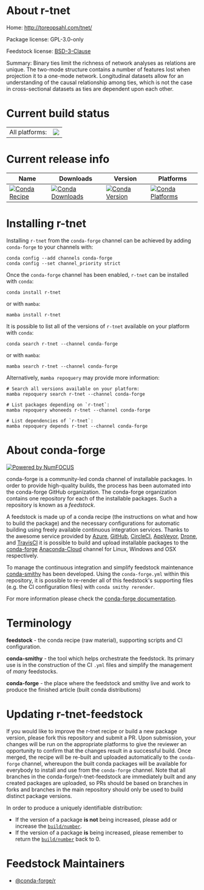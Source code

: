 About r-tnet
============

Home: http://toreopsahl.com/tnet/

Package license: GPL-3.0-only

Feedstock license: [BSD-3-Clause](https://github.com/conda-forge/r-tnet-feedstock/blob/main/LICENSE.txt)

Summary: Binary ties limit the richness of network analyses as relations are unique. The two-mode structure contains a number of features lost when projection it to a one-mode network. Longitudinal datasets allow for an understanding of the causal relationship among ties, which is not the case in cross-sectional datasets as ties are dependent upon each other.

Current build status
====================


<table><tr><td>All platforms:</td>
    <td>
      <a href="https://dev.azure.com/conda-forge/feedstock-builds/_build/latest?definitionId=17856&branchName=main">
        <img src="https://dev.azure.com/conda-forge/feedstock-builds/_apis/build/status/r-tnet-feedstock?branchName=main">
      </a>
    </td>
  </tr>
</table>

Current release info
====================

| Name | Downloads | Version | Platforms |
| --- | --- | --- | --- |
| [![Conda Recipe](https://img.shields.io/badge/recipe-r--tnet-green.svg)](https://anaconda.org/conda-forge/r-tnet) | [![Conda Downloads](https://img.shields.io/conda/dn/conda-forge/r-tnet.svg)](https://anaconda.org/conda-forge/r-tnet) | [![Conda Version](https://img.shields.io/conda/vn/conda-forge/r-tnet.svg)](https://anaconda.org/conda-forge/r-tnet) | [![Conda Platforms](https://img.shields.io/conda/pn/conda-forge/r-tnet.svg)](https://anaconda.org/conda-forge/r-tnet) |

Installing r-tnet
=================

Installing `r-tnet` from the `conda-forge` channel can be achieved by adding `conda-forge` to your channels with:

```
conda config --add channels conda-forge
conda config --set channel_priority strict
```

Once the `conda-forge` channel has been enabled, `r-tnet` can be installed with `conda`:

```
conda install r-tnet
```

or with `mamba`:

```
mamba install r-tnet
```

It is possible to list all of the versions of `r-tnet` available on your platform with `conda`:

```
conda search r-tnet --channel conda-forge
```

or with `mamba`:

```
mamba search r-tnet --channel conda-forge
```

Alternatively, `mamba repoquery` may provide more information:

```
# Search all versions available on your platform:
mamba repoquery search r-tnet --channel conda-forge

# List packages depending on `r-tnet`:
mamba repoquery whoneeds r-tnet --channel conda-forge

# List dependencies of `r-tnet`:
mamba repoquery depends r-tnet --channel conda-forge
```


About conda-forge
=================

[![Powered by
NumFOCUS](https://img.shields.io/badge/powered%20by-NumFOCUS-orange.svg?style=flat&colorA=E1523D&colorB=007D8A)](https://numfocus.org)

conda-forge is a community-led conda channel of installable packages.
In order to provide high-quality builds, the process has been automated into the
conda-forge GitHub organization. The conda-forge organization contains one repository
for each of the installable packages. Such a repository is known as a *feedstock*.

A feedstock is made up of a conda recipe (the instructions on what and how to build
the package) and the necessary configurations for automatic building using freely
available continuous integration services. Thanks to the awesome service provided by
[Azure](https://azure.microsoft.com/en-us/services/devops/), [GitHub](https://github.com/),
[CircleCI](https://circleci.com/), [AppVeyor](https://www.appveyor.com/),
[Drone](https://cloud.drone.io/welcome), and [TravisCI](https://travis-ci.com/)
it is possible to build and upload installable packages to the
[conda-forge](https://anaconda.org/conda-forge) [Anaconda-Cloud](https://anaconda.org/)
channel for Linux, Windows and OSX respectively.

To manage the continuous integration and simplify feedstock maintenance
[conda-smithy](https://github.com/conda-forge/conda-smithy) has been developed.
Using the ``conda-forge.yml`` within this repository, it is possible to re-render all of
this feedstock's supporting files (e.g. the CI configuration files) with ``conda smithy rerender``.

For more information please check the [conda-forge documentation](https://conda-forge.org/docs/).

Terminology
===========

**feedstock** - the conda recipe (raw material), supporting scripts and CI configuration.

**conda-smithy** - the tool which helps orchestrate the feedstock.
                   Its primary use is in the construction of the CI ``.yml`` files
                   and simplify the management of *many* feedstocks.

**conda-forge** - the place where the feedstock and smithy live and work to
                  produce the finished article (built conda distributions)


Updating r-tnet-feedstock
=========================

If you would like to improve the r-tnet recipe or build a new
package version, please fork this repository and submit a PR. Upon submission,
your changes will be run on the appropriate platforms to give the reviewer an
opportunity to confirm that the changes result in a successful build. Once
merged, the recipe will be re-built and uploaded automatically to the
`conda-forge` channel, whereupon the built conda packages will be available for
everybody to install and use from the `conda-forge` channel.
Note that all branches in the conda-forge/r-tnet-feedstock are
immediately built and any created packages are uploaded, so PRs should be based
on branches in forks and branches in the main repository should only be used to
build distinct package versions.

In order to produce a uniquely identifiable distribution:
 * If the version of a package **is not** being increased, please add or increase
   the [``build/number``](https://docs.conda.io/projects/conda-build/en/latest/resources/define-metadata.html#build-number-and-string).
 * If the version of a package **is** being increased, please remember to return
   the [``build/number``](https://docs.conda.io/projects/conda-build/en/latest/resources/define-metadata.html#build-number-and-string)
   back to 0.

Feedstock Maintainers
=====================

* [@conda-forge/r](https://github.com/conda-forge/r/)

